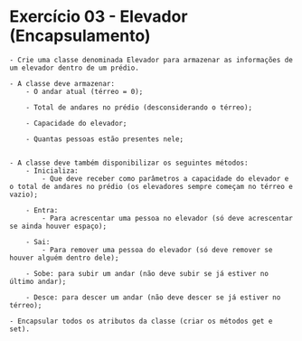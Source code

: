 # Exercício 03 - Elevador (Encapsulamento)

    - Crie uma classe denominada Elevador para armazenar as informações de um elevador dentro de um prédio. 
    
    - A classe deve armazenar:
        - O andar atual (térreo = 0);
        
        - Total de andares no prédio (desconsiderando o térreo);
        
        - Capacidade do elevador;
        
        - Quantas pessoas estão presentes nele;
        
    
    - A classe deve também disponibilizar os seguintes métodos:
        - Inicializa: 
            - Que deve receber como parâmetros a capacidade do elevador e o total de andares no prédio (os elevadores sempre começam no térreo e vazio);
        
        - Entra: 
            - Para acrescentar uma pessoa no elevador (só deve acrescentar se ainda houver espaço);

        - Sai: 
            - Para remover uma pessoa do elevador (só deve remover se houver alguém dentro dele);

        - Sobe: para subir um andar (não deve subir se já estiver no último andar);

        - Desce: para descer um andar (não deve descer se já estiver no térreo);

    - Encapsular todos os atributos da classe (criar os métodos get e set). 